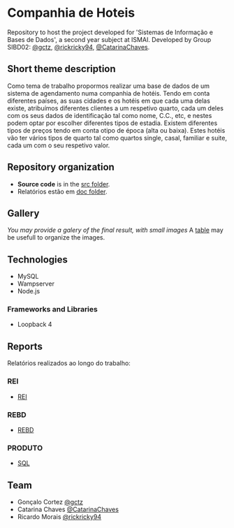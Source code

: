 # Companhia de Hoteis

Repository to host the project developed for 'Sistemas de Informação e Bases de Dados', a second year subject at ISMAI. Developed by Group SIBD02: [@gctz](https://github.com/gctz), [@rickricky94](https://github.com/rickricky94), [@CatarinaChaves](https://github.com/CatarinaChaves).

## Short theme description

Como tema de trabalho propormos realizar uma base de dados de um sistema de agendamento numa companhia de hotéis. Tendo em conta diferentes países, as suas cidades e os hotéis em que cada uma delas existe, atribuímos diferentes clientes a um respetivo quarto, cada um deles com os seus dados de identificação tal como nome, C.C., etc, e nestes podem optar por escolher diferentes tipos de estadia. Existem diferentes tipos de preços tendo em conta otipo de época (alta ou baixa). Estes hotéis vão ter vários tipos de quarto tal como quartos single, casal, familiar e suite, cada um com o seu respetivo valor.

## Repository organization

* **Source code** is in the [src folder](src/).
* Relatórios estão em [doc folder](doc/).

## Gallery

_You may provide a galery of the final result, with small images_
A [table](https://www.markdownguide.org/extended-syntax/#tables) may be usefull to organize the images.

## Technologies

* MySQL
* Wampserver
* Node.js

### Frameworks and Libraries

* Loopback 4

## Reports
Relatórios realizados ao longo do trabalho:

### REI
* [REI](doc/rei/rei00.md)
### REBD 
* [REBD](doc/rebd/rebd00.md)
### PRODUTO
* [SQL](doc/produto/)

## Team
* Gonçalo Cortez [@gctz](https://github.com/gctz)
* Catarina Chaves [@CatarinaChaves](https://github.com/CatarinaChaves)
* Ricardo Morais [@rickricky94](https://github.com/rickricky94)
